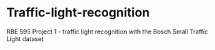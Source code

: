 # Traffic-light-recognition
RBE 595 Project 1 - traffic light recognition with the Bosch Small Traffic Light dataset
